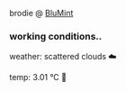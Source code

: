 brodie @ [BluMint](https://www.linkedin.com/company/blumint-io/)

<!--weather_start-->
### working conditions..

weather: scattered clouds ☁️

temp: 3.01 °C 🧥

<!--weather_end-->
